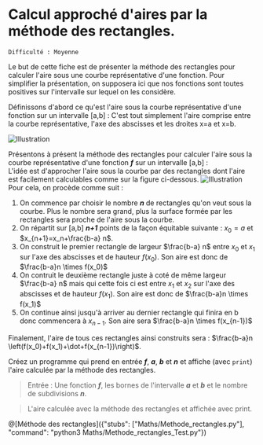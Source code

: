 # Calcul approché d'aires par la méthode des rectangles.
`Difficulté : Moyenne`

Le but de cette fiche est de présenter la méthode des rectangles pour calculer l'aire sous une courbe représentative d'une fonction. Pour simplifier la présentation, on supposera ici que nos fonctions sont toutes positives sur l'intervalle sur lequel on les considère.

Définissons d'abord ce qu'est l'aire sous la courbe représentative d'une fonction sur un intervalle [a,b] : C'est tout simplement l'aire comprise entre la courbe représentative, l'axe des abscisses et les droites x=a et x=b.

![Illustration](https://upload.wikimedia.org/wikipedia/commons/thumb/c/c9/Aire_sous_la_courbe.svg/220px-Aire_sous_la_courbe.svg.png)

Présentons à présent la méthode des rectangles pour calculer l'aire sous la courbe représentative d'une fonction ***f*** sur un intervalle [a,b] :  
L'idée est d'approcher l'aire sous la courbe par des rectangles dont l'aire est facilement calculables comme sur la figure ci-dessous.
![Illustration](http://informatique.coursgratuits.net/methodes-numeriques/img/analnu69.jpg)
Pour cela, on procède comme suit :
1. On commence par choisir le nombre ***n*** de rectangles qu'on veut sous la courbe. Plus le nombre sera grand, plus la surface formée par les rectangles sera proche de l'aire sous la courbe.
1. On répartit sur [a,b] ***n+1*** points de la façon équitable suivante : $`x_0=a`$ et $`x_{n+1}=x_n+\frac{b-a} n`$.
1. On construit le premier rectangle de largeur $`\frac{b-a} n`$ entre $`x_0`$ et $`x_1`$ sur l'axe des abscisses et de hauteur $`f(x_0)`$. Son aire est donc de $`\frac{b-a}n \times f(x_0)`$
1. On contruit le deuxième rectangle juste à coté de même largeur $`\frac{b-a} n`$ mais qui  cette fois ci est entre $`x_1`$ et $`x_2`$ sur l'axe des abscisses et de hauteur $`f(x_1)`$. Son aire est donc de $`\frac{b-a}n \times f(x_1)`$
1. On continue ainsi jusqu'à arriver au dernier rectangle qui finira en b donc commencera à $`x_{n-1}`$. Son aire sera $`\frac{b-a}n \times f(x_{n-1})`$

Finalement, l'aire de tous ces rectangles ainsi construits sera : $`\frac{b-a}n \left(f(x_0)+f(x_1)+\dot+f(x_{n-1})\right)`$.

Créez un programme qui prend en entrée ***f***, ***a***, ***b*** et ***n*** et affiche (avec `print`) l'aire calculée par la méthode des rectangles.

> Entrée : Une fonction ***f***, les bornes de l'intervalle ***a*** et ***b*** et le nombre de subdivisions ***n***.

> L'aire calculée avec la méthode des rectangles et affichée avec print.

@[Méthode des rectangles]({"stubs": ["Maths/Methode_rectangles.py"], "command": "python3 Maths/Methode_rectangles_Test.py"})
